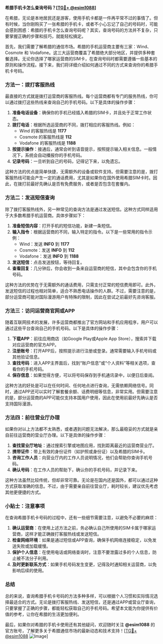 **希腊手机卡怎么查询号码？[[TG💪+ @esim1088](https://t.me/s/esim1088)]**

在希腊，无论是本地居民还是游客，使用手机卡都是一件再平常不过的事情了。但有时候，当你刚购买了一张希腊的手机卡，或者不小心忘记了自己的号码时，可能会感到困惑：希腊的手机卡怎么查询号码呢？其实，查询号码的方法并不复杂，只要掌握正确的步骤和技巧，就能轻松搞定。

首先，我们需要了解希腊的通信市场。希腊的手机运营商主要有三家：Wind、Cosmote 和 Vodafone。这三大运营商覆盖了希腊绝大部分地区，并提供多种套餐选择。无论你选择了哪家运营商的SIM卡，在查询号码时都需要遵循一些基本的原则和操作流程。接下来，我们将详细介绍如何通过不同的方式来查询你的希腊手机卡号码。

### 方法一：拨打客服热线

最直接的方式就是拨打运营商的客服热线。每个运营商都有专门的服务热线，你可以通过拨打这些热线来查询自己的手机号码。以下是具体的操作步骤：

1. **准备电话设备**：确保你的手机已经插入希腊的SIM卡，并且处于正常工作状态。
2. **拨打电话**：根据所选运营商的不同，拨打相应的客服热线。例如：
   - Wind 的客服热线是 **1177**
   - Cosmote 的客服热线是 **112**
   - Vodafone 的客服热线是 **1188**
3. **按提示操作**：接通后，通常会听到语音提示，按照提示输入相关信息。一般情况下，系统会自动播报你的手机号码。
4. **记录号码**：一旦听到自己的号码，记得记下来，以免遗忘。

这种方法的优点是简单快捷，无需额外的设备或软件支持。但需要注意的是，拨打客服热线可能会产生一定的通话费用，尤其是如果你在国外使用希腊SIM卡时。因此，在拨打前最好先确认是否有免费服务，或者是否包含在套餐内。

### 方法二：发送短信查询

除了拨打客服热线外，另一种常见的查询方法是通过发送短信。这种方式同样适用于大多数希腊手机运营商。具体步骤如下：

1. **准备短信内容**：打开手机的短信功能，新建一条短信。
2. **输入指令**：根据运营商的不同，输入特定的指令。以下是一些常用的指令示例：
   - Wind：发送 **INFO** 到 **1177**
   - Cosmote：发送 **INFO** 到 **112**
   - Vodafone：发送 **INFO** 到 **1188**
3. **发送短信**：点击发送按钮，等待回复。
4. **查看回复**：几分钟后，你会收到一条来自运营商的短信，其中会包含你的手机号码。

这种方法的优势在于无需额外的通话费用，只需支付正常的短信费用即可。此外，发送短信的过程也相对简单，适合不熟悉电话操作的人群。不过，需要注意的是，部分运营商可能对国际漫游用户有特殊的限制，因此在尝试之前最好先咨询客服。

### 方法三：访问运营商官网或APP

随着互联网技术的发展，许多运营商都推出了官方网站和手机应用程序，用户可以通过这些平台查询自己的手机号码。以下是具体的操作步骤：

1. **下载APP**：前往应用商店（如Google Play或Apple App Store），搜索并下载对应运营商的官方APP。
2. **注册账号**：打开APP后，按照提示进行注册或登录。通常需要输入手机号码或其他验证信息。
3. **查找号码**：进入APP主界面后，找到“账户信息”或“个人资料”等相关选项，查看你的手机号码。
4. **保存信息**：如果觉得方便，可以将号码保存到手机通讯录中，以便日后查阅。

这种方法的好处是可以在任何时间、任何地点进行查询，无需依赖网络信号。同时，通过APP还可以实时了解套餐余额、话费明细等信息，非常实用。但需要注意的是，部分运营商的APP可能仅支持本国用户使用，因此在使用前最好先确认是否支持国际漫游。

### 方法四：前往营业厅办理

如果你对以上方法都不太熟悉，或者遇到问题无法解决，那么最稳妥的方式就是亲自前往运营商的营业厅办理。以下是具体的操作步骤：

1. **查找营业厅地址**：通过搜索引擎或地图应用，找到距离最近的运营商营业厅。
2. **携带证件**：带上有效的身份证件（如护照或身份证）以及希腊的SIM卡。
3. **咨询工作人员**：向营业厅内的工作人员说明情况，他们会帮助你查询手机号码。
4. **确认号码**：在工作人员的帮助下，确认你的手机号码，并记录下来。

这种方法虽然比较传统，但却非常可靠。无论是在国内还是国外，都可以通过这种方式获取准确的信息。不过，由于需要亲自前往营业厅，耗时较长，建议优先考虑其他更便捷的方式。

### 小贴士：注意事项

在查询希腊手机卡号码的过程中，还有一些细节需要注意，以避免不必要的麻烦：

1. **确认运营商**：在使用上述方法之前，务必确认自己所使用的SIM卡属于哪家运营商，这样才能正确拨打客服热线或发送短信。
2. **检查网络环境**：如果是通过短信或APP查询，确保手机网络连接稳定，以免发送失败或加载缓慢。
3. **保护个人信息**：在使用电话或网络查询时，注意不要泄露过多的个人信息，防止被不法分子利用。
4. **及时更新联系方式**：如果手机号码发生变更，记得及时通知相关运营商，以免影响后续的使用。

### 总结

总的来说，查询希腊手机卡号码的方法多种多样，可以根据个人习惯和实际情况选择最适合的方式。无论是拨打客服热线、发送短信，还是通过APP或营业厅查询，只要掌握了正确的步骤，都能轻松获取自己的手机号码。希望本文能为你提供有价值的参考，让你在希腊的生活更加便利。

最后，如果你对希腊的手机卡使用还有其他疑问，欢迎随时关注 **@esim1088** 的官方账号，了解更多关于希腊通信市场的最新动态和技术支持！[[TG💪+ @esim1088](https://t.me/s/esim1088) ![Image](https://i.postimg.cc/4NQfJmqS/Snipaste-2025-05-13-00-14-12.png)]
